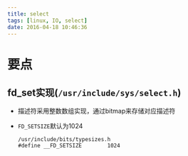 ```yaml
---
title: select
tags: [linux, IO, select]
date: 2016-04-18 10:46:36
---
```


# 要点

## fd_set实现(`/usr/include/sys/select.h`)

-   描述符采用整数数组实现，通过bitmap来存储对应描述符

-   `FD_SETSIZE`默认为1024

        /usr/include/bits/typesizes.h
        #define __FD_SETSIZE        1024
